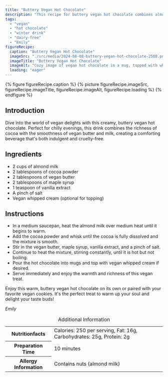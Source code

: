 ```yaml
---
title: "Buttery Vegan Hot Chocolate"
description: "This recipe for buttery vegan hot chocolate combines almond milk, vegan butter, and cocoa for a rich and creamy winter drink. Perfect for cozy nights."
tags:
  - "vegan"
  - "hot chocolate"
  - "winter drink"
  - "dairy-free"
  - "Emily"
figureRecipe: 
  caption: "Buttery Vegan Hot Chocolate"
  imageSrc: "./src/media/2024-08-08-buttery-vegan-hot-chocolate-2588.png"
  imageTitle: "Buttery Vegan Hot Chocolate"
  imageAlt: "Cozy image of vegan hot chocolate in a mug, topped with whipped cream on a rustic table, accompanied by vegan cookies."
  loading: "eager"
---
```


{% figure figureRecipe.caption %}
{% picture figureRecipe.imageSrc, figureRecipe.imageTitle, figureRecipe.imageAlt, figureRecipe.loading %}
{% endfigure %}

## Introduction

Dive into the world of vegan delights with this creamy, buttery vegan hot chocolate. Perfect for chilly evenings, this drink combines the richness of cocoa with the smoothness of vegan butter and milk, creating a comforting beverage that's both indulgent and cruelty-free.

## Ingredients

- 2 cups of almond milk
- 2 tablespoons of cocoa powder
- 2 tablespoons of vegan butter
- 2 tablespoons of maple syrup
- 1 teaspoon of vanilla extract
- A pinch of salt
- Vegan whipped cream (optional for topping)

## Instructions

- In a medium saucepan, heat the almond milk over medium heat until it begins to warm.
- Add the cocoa powder and whisk until the cocoa is fully dissolved and the mixture is smooth.
- Stir in the vegan butter, maple syrup, vanilla extract, and a pinch of salt.
- Continue to heat the mixture, stirring constantly, until it is hot but not boiling.
- Pour the hot chocolate into mugs and top with vegan whipped cream if desired.
- Serve immediately and enjoy the warmth and richness of this vegan treat.

Enjoy this warm, buttery vegan hot chocolate on its own or paired with your favorite vegan cookies. It's the perfect treat to warm up your soul and delight your taste buds!

*Emily*

<table><caption class='sr-only'>Additional Information</caption><tr><th>Nutritionfacts</th><td>Calories: 250 per serving, Fat: 16g, Carbohydrates: 25g, Protein: 2g&nbsp;</td></tr><tr><th>Preparation Time</th><td>10 minutes&nbsp;</td></tr><tr><th>Allergy Information</th><td>Contains nuts (almond milk)&nbsp;</td></tr></table>

